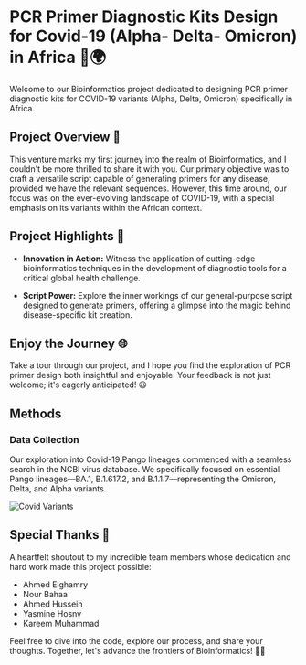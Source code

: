 # PCR Primer Diagnostic Kits Design for Covid-19 (Alpha- Delta- Omicron) in Africa 🧬🌍

Welcome to our Bioinformatics project dedicated to designing PCR primer diagnostic kits for COVID-19 variants (Alpha, Delta, Omicron) specifically in Africa.

## Project Overview 🚀

This venture marks my first journey into the realm of Bioinformatics, and I couldn't be more thrilled to share it with you. Our primary objective was to craft a versatile script capable of generating primers for any disease, provided we have the relevant sequences. However, this time around, our focus was on the ever-evolving landscape of COVID-19, with a special emphasis on its variants within the African context.

## Project Highlights 🌟

- **Innovation in Action:** Witness the application of cutting-edge bioinformatics techniques in the development of diagnostic tools for a critical global health challenge.

- **Script Power:** Explore the inner workings of our general-purpose script designed to generate primers, offering a glimpse into the magic behind disease-specific kit creation.

## Enjoy the Journey 🌐

Take a tour through our project, and I hope you find the exploration of PCR primer design both insightful and enjoyable. Your feedback is not just welcome; it's eagerly anticipated! 😃

## Methods

### Data Collection

Our exploration into Covid-19 Pango lineages commenced with a seamless search in the NCBI virus database. We specifically focused on essential Pango lineages—BA.1, B.1.617.2, and B.1.1.7—representing the Omicron, Delta, and Alpha variants.

![Covid Variants]([https://github.com/your-username/your-repository/raw/main/images/covid-19-variants.jpg](https://github.com/Mohamed-Elmanzalawi/PCR-primer-Script/blob/main/Pictures/Covid%20Variants.jpeg))


## Special Thanks 🙌

A heartfelt shoutout to my incredible team members whose dedication and hard work made this project possible:

- Ahmed Elghamry
- Nour Bahaa
- Ahmed Hussein
- Yasmine Hosny
- Kareem Muhammad

Feel free to dive into the code, explore our process, and share your thoughts. Together, let's advance the frontiers of Bioinformatics! 🧪🔬
